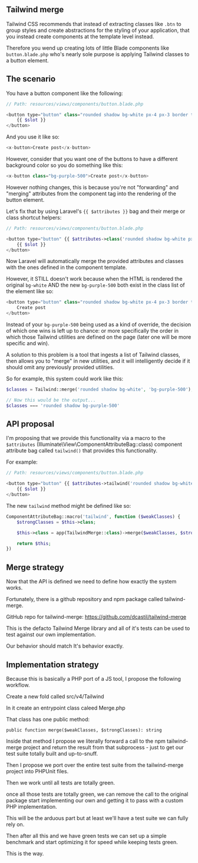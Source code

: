 
## Tailwind merge

Tailwind CSS recommends that instead of extracting classes like `.btn` to group styles and create abstractions for the styling of your application, that you instead create components at the template level instead.

Therefore you wend up creating lots of little Blade components like `button.blade.php` who's nearly sole purpose is applying Tailwind classes to a button element.

## The scenario

You have a button component like the following:

```php
// Path: resources/views/components/button.blade.php

<button type="button" class="rounded shadow bg-white px-4 px-3 border text-black">
    {{ $slot }}
</button>
```

And you use it like so:

```php
<x-button>Create post</x-button>
```

However, consider that you want one of the buttons to have a different background color so you do something like this:

```php
<x-button class="bg-purple-500">Create post</x-button>
```

However nothing changes, this is because you're not "forwarding" and "merging" attributes from the component tag into the rendering of the button element.

Let's fix that by using Laravel's `{{ $attributes }}` bag and their merge or class shortcut helpers:

```php
// Path: resources/views/components/button.blade.php

<button type="button" {{ $attributes->class('rounded shadow bg-white px-4 px-3 border text-black') }}>
    {{ $slot }}
</button>
```

Now Laravel will automatically merge the provided attributes and classes with the ones defined in the component template.

However, it STILL doesn't work because when the HTML is rendered the original `bg-white` AND the new `bg-purple-500` both exist in the class list of the element like so:

```php
<button type="button" class="rounded shadow bg-white px-4 px-3 border text-black bg-purple-500">
    Create post
</button>
```

Instead of your `bg-purple-500` being used as a kind of override, the decision of which one wins is left up to chance: or more specifically the order in which those Tailwind utilities are defined on the page (later one will be more specific and win).

A solution to this problem is a tool that ingests a list of Tailwind classes, then allows you to "merge" in new utilities, and it will intelligently decide if it should omit any previously provided utilities.

So for example, this system could work like this:

```php
$classes = Tailwind::merge('rounded shadow bg-white', 'bg-purple-500');

// Now this would be the output...
$classes === 'rounded shadow bg-purple-500'
```

## API proposal

I'm proposing that we provide this functionality via a macro to the `$attributes` (Illuminate\View\ComponentAttributeBag::class) component attribute bag called `tailwind()` that provides this functionality.

For example:

```php
// Path: resources/views/components/button.blade.php

<button type="button" {{ $attributes->tailwind('rounded shadow bg-white px-4 px-3 border text-black') }}>
    {{ $slot }}
</button>
```

The new `tailwind` method might be defined like so:

```php
ComponentAttributeBag::macro('tailwind', function ($weakClasses) {
    $strongClasses = $this->class;

    $this->class = app(TailwindMerge::class)->merge($weakClasses, $strongClasses);

    return $this;
})
```

## Merge strategy

Now that the API is defined we need to define how exactly the system works.

Fortunately, there is a github repository and npm package called tailwind-merge.

GitHub repo for tailwind-merge: https://github.com/dcastil/tailwind-merge

This is the defacto Tailwind Merge library and all of it's tests can be used to test against our own implementation.

Our behavior should match It's behavior exactly.

## Implementation strategy

Because this is basically a PHP port of a JS tool, I propose the following workflow.

Create a new fold called src/v4/Tailwind

In it create an entrypoint class caleed Merge.php

That class has one public method:

`public function merge($weakClasses, $strongClasses): string`

Inside that method I propose we literally forward a call to the npm tailwind-merge project and return the result from that subprocess - just to get our test suite totally built and up-to-snuff.

Then I propose we port over the entire test suite from the tailwind-merge project into PHPUnit files.

Then we work until all tests are totally green.

once all those tests are totally green, we can remove the call to the original package start implementing our own and getting it to pass with a custom PHP implementation.

This will be the arduous part but at least we'll have a test suite we can fully rely on.

Then after all this and we have green tests we can set up a simple benchmark and start optimizing it for speed while keeping tests green.

This is the way.

